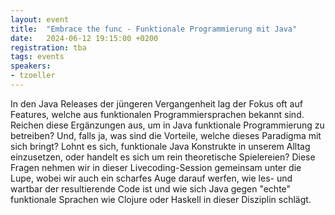 ```yaml
---
layout: event
title:  "Embrace the func - Funktionale Programmierung mit Java"
date:   2024-06-12 19:15:00 +0200
registration: tba
tags: events
speakers:
- tzoeller
---
```


In den Java Releases der jüngeren Vergangenheit lag der Fokus oft auf Features, welche aus funktionalen Programmiersprachen bekannt sind. Reichen diese Ergänzungen aus, um in Java funktionale Programmierung zu betreiben? Und, falls ja, was sind die Vorteile, welche dieses Paradigma mit sich bringt? Lohnt es sich, funktionale Java Konstrukte in unserem Alltag einzusetzen, oder handelt es sich um rein theoretische Spielereien? Diese Fragen nehmen wir in dieser Livecoding-Session gemeinsam unter die Lupe, wobei wir auch ein scharfes Auge darauf werfen, wie les- und wartbar der resultierende Code ist und wie sich Java gegen "echte" funktionale Sprachen wie Clojure oder Haskell in dieser Disziplin schlägt.
